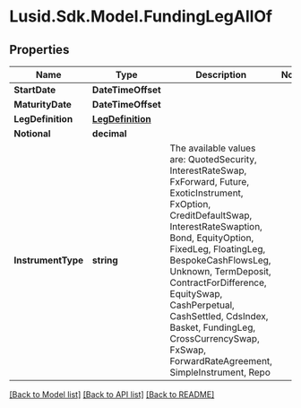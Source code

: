 # Lusid.Sdk.Model.FundingLegAllOf

## Properties

Name | Type | Description | Notes
------------ | ------------- | ------------- | -------------
**StartDate** | **DateTimeOffset** |  | 
**MaturityDate** | **DateTimeOffset** |  | 
**LegDefinition** | [**LegDefinition**](LegDefinition.md) |  | 
**Notional** | **decimal** |  | 
**InstrumentType** | **string** | The available values are: QuotedSecurity, InterestRateSwap, FxForward, Future, ExoticInstrument, FxOption, CreditDefaultSwap, InterestRateSwaption, Bond, EquityOption, FixedLeg, FloatingLeg, BespokeCashFlowsLeg, Unknown, TermDeposit, ContractForDifference, EquitySwap, CashPerpetual, CashSettled, CdsIndex, Basket, FundingLeg, CrossCurrencySwap, FxSwap, ForwardRateAgreement, SimpleInstrument, Repo | 

[[Back to Model list]](../README.md#documentation-for-models) [[Back to API list]](../README.md#documentation-for-api-endpoints) [[Back to README]](../README.md)

